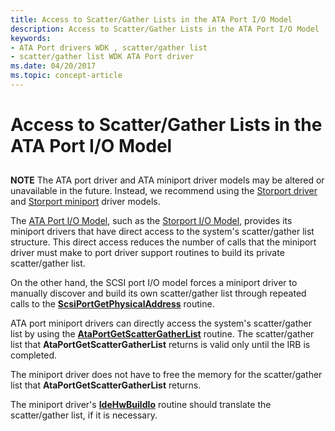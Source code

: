 ```yaml
---
title: Access to Scatter/Gather Lists in the ATA Port I/O Model
description: Access to Scatter/Gather Lists in the ATA Port I/O Model
keywords:
- ATA Port drivers WDK , scatter/gather list
- scatter/gather list WDK ATA Port driver
ms.date: 04/20/2017
ms.topic: concept-article
---
```


# Access to Scatter/Gather Lists in the ATA Port I/O Model


## <span id="ddk_access_to_scatter_gather_lists_in_the_ata_port_i_o_model_kg"></span><span id="DDK_ACCESS_TO_SCATTER_GATHER_LISTS_IN_THE_ATA_PORT_I_O_MODEL_KG"></span>

**NOTE** The ATA port driver and ATA miniport driver models may be altered or unavailable in the future. Instead, we recommend using the [Storport driver](./storport-driver-overview.md) and [Storport miniport](./storport-miniport-drivers.md) driver models.



The [ATA Port I/O Model](ata-port-i-o-model.md), such as the [Storport I/O Model](storport-i-o-model.md), provides its miniport drivers that have direct access to the system's scatter/gather list structure. This direct access reduces the number of calls that the miniport driver must make to port driver support routines to build its private scatter/gather list.

On the other hand, the SCSI port I/O model forces a miniport driver to manually discover and build its own scatter/gather list through repeated calls to the [**ScsiPortGetPhysicalAddress**](/windows-hardware/drivers/ddi/srb/nf-srb-scsiportgetphysicaladdress) routine.

ATA port miniport drivers can directly access the system's scatter/gather list by using the [**AtaPortGetScatterGatherList**](/windows-hardware/drivers/ddi/irb/nf-irb-ataportgetscattergatherlist) routine. The scatter/gather list that **AtaPortGetScatterGatherList** returns is valid only until the IRB is completed.

The miniport driver does not have to free the memory for the scatter/gather list that **AtaPortGetScatterGatherList** returns.

The miniport driver's [**IdeHwBuildIo**](/windows-hardware/drivers/ddi/irb/nc-irb-ide_hw_buildio) routine should translate the scatter/gather list, if it is necessary.

